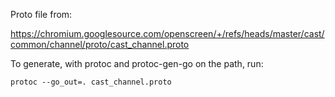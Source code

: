 Proto file from:

https://chromium.googlesource.com/openscreen/+/refs/heads/master/cast/common/channel/proto/cast_channel.proto

To generate, with protoc and protoc-gen-go on the path, run:

    protoc --go_out=. cast_channel.proto